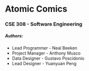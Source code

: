 # Atomic Comics
### CSE 308 - Software Engineering 

##### Authors:
* Lead Programmer - Neal Beeken
* Project Manager - Anthony Musco
* Data Designer - Gustavo Poscidonio
* Lead Designer - Yuanyuan Peng
